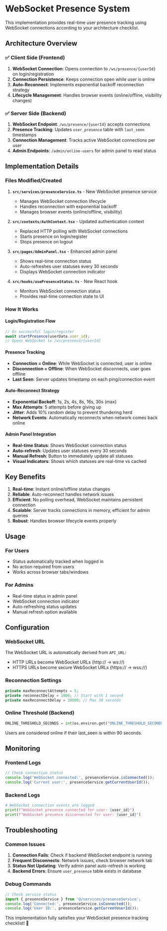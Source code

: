 # WebSocket Presence System

This implementation provides real-time user presence tracking using WebSocket connections according to your architecture checklist.

## Architecture Overview

### ✅ Client Side (Frontend)
1. **WebSocket Connection**: Opens connection to `/ws/presence/{userId}` on login/registration
2. **Connection Persistence**: Keeps connection open while user is online
3. **Auto-Reconnect**: Implements exponential backoff reconnection strategy
4. **Lifecycle Management**: Handles browser events (online/offline, visibility changes)

### ✅ Server Side (Backend)
1. **WebSocket Endpoint**: `/ws/presence/{userId}` accepts connections
2. **Presence Tracking**: Updates `user_presence` table with `last_seen` timestamps
3. **Connection Management**: Tracks active WebSocket connections per user
4. **Admin Endpoints**: `/admin/online-users` for admin panel to read status

## Implementation Details

### Files Modified/Created

1. **`src/services/presenceService.ts`** - New WebSocket presence service
   - Manages WebSocket connection lifecycle
   - Handles reconnection with exponential backoff
   - Manages browser events (online/offline, visibility)

2. **`src/contexts/AuthContext.tsx`** - Updated authentication context
   - Replaced HTTP polling with WebSocket connections
   - Starts presence on login/register
   - Stops presence on logout

3. **`src/pages/AdminPanel.tsx`** - Enhanced admin panel
   - Shows real-time connection status
   - Auto-refreshes user statuses every 30 seconds
   - Displays WebSocket connection indicator

4. **`src/hooks/usePresenceStatus.ts`** - New React hook
   - Monitors WebSocket connection status
   - Provides real-time connection state to UI

### How It Works

#### Login/Registration Flow
```typescript
// On successful login/register
await startPresence(userData.user_id);
// Opens WebSocket to /ws/presence/{userId}
```

#### Presence Tracking
- **Connection = Online**: While WebSocket is connected, user is online
- **Disconnection = Offline**: When WebSocket disconnects, user goes offline
- **Last Seen**: Server updates timestamp on each ping/connection event

#### Auto-Reconnect Strategy
- **Exponential Backoff**: 1s, 2s, 4s, 8s, 16s, 30s (max)
- **Max Attempts**: 5 attempts before giving up
- **Jitter**: Adds 10% random delay to prevent thundering herd
- **Network Events**: Automatically reconnects when network comes back online

#### Admin Panel Integration
- **Real-time Status**: Shows WebSocket connection status
- **Auto-refresh**: Updates user statuses every 30 seconds
- **Manual Refresh**: Button to immediately update all statuses
- **Visual Indicators**: Shows which statuses are real-time vs cached

## Key Benefits

1. **Real-time**: Instant online/offline status changes
2. **Reliable**: Auto-reconnect handles network issues
3. **Efficient**: No polling overhead, WebSocket maintains persistent connection
4. **Scalable**: Server tracks connections in memory, efficient for admin queries
5. **Robust**: Handles browser lifecycle events properly

## Usage

### For Users
- Status automatically tracked when logged in
- No action required from users
- Works across browser tabs/windows

### For Admins
- Real-time status in admin panel
- WebSocket connection indicator
- Auto-refreshing status updates
- Manual refresh option available

## Configuration

### WebSocket URL
The WebSocket URL is automatically derived from `API_URL`:
- HTTP URLs become WebSocket URLs (http:// → ws://)
- HTTPS URLs become secure WebSocket URLs (https:// → wss://)

### Reconnection Settings
```typescript
private maxReconnectAttempts = 5;
private reconnectDelay = 1000; // Start with 1 second
private maxReconnectDelay = 30000; // Max 30 seconds
```

### Online Threshold (Backend)
```python
ONLINE_THRESHOLD_SECONDS = int(os.environ.get("ONLINE_THRESHOLD_SECONDS", "90"))
```
Users are considered online if their last_seen is within 90 seconds.

## Monitoring

### Frontend Logs
```javascript
// Check connection status
console.log('WebSocket connected:', presenceService.isConnected());
console.log('Current user:', presenceService.getCurrentUserId());
```

### Backend Logs
```python
# WebSocket connection events are logged
print(f"WebSocket presence connected for user: {user_id}")
print(f"WebSocket presence disconnected for user: {user_id}")
```

## Troubleshooting

### Common Issues

1. **Connection Fails**: Check if backend WebSocket endpoint is running
2. **Frequent Disconnects**: Network issues, check browser network tab
3. **Status Not Updating**: Verify admin panel auto-refresh is working
4. **Backend Errors**: Ensure `user_presence` table exists in database

### Debug Commands
```typescript
// Check service status
import { presenceService } from '@/services/presenceService';
console.log('Connected:', presenceService.isConnected());
console.log('User ID:', presenceService.getCurrentUserId());
```

This implementation fully satisfies your WebSocket presence tracking checklist! 🎉